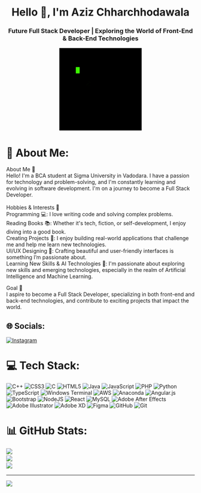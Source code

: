 <h1 align="center">Hello 👋, I'm Aziz Chharchhodawala</h1>
<h3 align="center">Future Full Stack Developer | Exploring the World of Front-End & Back-End Technologies</h3>

<p align="center">
  <img src="https://github.com/aziz-ch52/aziz-ch52/blob/033690cbed56a9a06e7866b59e7333600961f42e/coding1.gif" alt="IMAGE">
</p>


# 🚀 About Me:
About Me 👋<br>Hello! I'm a BCA student at Sigma University in Vadodara. I have a passion for technology and problem-solving, and I'm constantly learning and evolving in software development. I'm on a journey to become a Full Stack Developer.<br><br>Hobbies & Interests 🎯<br>Programming 💻: I love writing code and solving complex problems.<br>Reading Books 📚: Whether it's tech, fiction, or self-development, I enjoy diving into a good book.<br>Creating Projects 🔧: I enjoy building real-world applications that challenge me and help me learn new technologies.<br>UI/UX Designing 🎨: Crafting beautiful and user-friendly interfaces is something I’m passionate about.<br>Learning New Skills & AI Technologies 🤖: I'm passionate about exploring new skills and emerging technologies, especially in the realm of Artificial Intelligence and Machine Learning.<br>  

Goal 🎯
<br> I aspire to become a Full Stack Developer, specializing in both front-end and back-end technologies, and contribute to exciting projects that impact the world.


## 🌐 Socials:
[![Instagram](https://img.shields.io/badge/Instagram-%23E4405F.svg?logo=Instagram&logoColor=white)](https://instagram.com/aziz_ch52b) 

# 💻 Tech Stack:
![C++](https://img.shields.io/badge/c++-%2300599C.svg?style=for-the-badge&logo=c%2B%2B&logoColor=white) ![CSS3](https://img.shields.io/badge/css3-%231572B6.svg?style=for-the-badge&logo=css3&logoColor=white) ![C](https://img.shields.io/badge/c-%2300599C.svg?style=for-the-badge&logo=c&logoColor=white) ![HTML5](https://img.shields.io/badge/html5-%23E34F26.svg?style=for-the-badge&logo=html5&logoColor=white) ![Java](https://img.shields.io/badge/java-%23ED8B00.svg?style=for-the-badge&logo=openjdk&logoColor=white) ![JavaScript](https://img.shields.io/badge/javascript-%23323330.svg?style=for-the-badge&logo=javascript&logoColor=%23F7DF1E) ![PHP](https://img.shields.io/badge/php-%23777BB4.svg?style=for-the-badge&logo=php&logoColor=white) ![Python](https://img.shields.io/badge/python-3670A0?style=for-the-badge&logo=python&logoColor=ffdd54) ![TypeScript](https://img.shields.io/badge/typescript-%23007ACC.svg?style=for-the-badge&logo=typescript&logoColor=white) ![Windows Terminal](https://img.shields.io/badge/Windows%20Terminal-%234D4D4D.svg?style=for-the-badge&logo=windows-terminal&logoColor=white) ![AWS](https://img.shields.io/badge/AWS-%23FF9900.svg?style=for-the-badge&logo=amazon-aws&logoColor=white) ![Anaconda](https://img.shields.io/badge/Anaconda-%2344A833.svg?style=for-the-badge&logo=anaconda&logoColor=white) ![Angular.js](https://img.shields.io/badge/angular.js-%23E23237.svg?style=for-the-badge&logo=angularjs&logoColor=white) ![Bootstrap](https://img.shields.io/badge/bootstrap-%238511FA.svg?style=for-the-badge&logo=bootstrap&logoColor=white) ![NodeJS](https://img.shields.io/badge/node.js-6DA55F?style=for-the-badge&logo=node.js&logoColor=white) ![React](https://img.shields.io/badge/react-%2320232a.svg?style=for-the-badge&logo=react&logoColor=%2361DAFB) ![MySQL](https://img.shields.io/badge/mysql-4479A1.svg?style=for-the-badge&logo=mysql&logoColor=white) ![Adobe After Effects](https://img.shields.io/badge/Adobe%20After%20Effects-9999FF.svg?style=for-the-badge&logo=Adobe%20After%20Effects&logoColor=white) ![Adobe Illustrator](https://img.shields.io/badge/adobe%20illustrator-%23FF9A00.svg?style=for-the-badge&logo=adobe%20illustrator&logoColor=white) ![Adobe XD](https://img.shields.io/badge/Adobe%20XD-470137?style=for-the-badge&logo=Adobe%20XD&logoColor=#FF61F6) ![Figma](https://img.shields.io/badge/figma-%23F24E1E.svg?style=for-the-badge&logo=figma&logoColor=white) ![GitHub](https://img.shields.io/badge/github-%23121011.svg?style=for-the-badge&logo=github&logoColor=white) ![Git](https://img.shields.io/badge/git-%23F05033.svg?style=for-the-badge&logo=git&logoColor=white)
# 📊 GitHub Stats:
![](https://github-readme-stats.vercel.app/api?username=aziz-ch52&theme=shadow_blue&hide_border=false&include_all_commits=false&count_private=false)<br/>
![](https://github-readme-streak-stats.herokuapp.com/?user=aziz-ch52&theme=shadow_blue&hide_border=false)<br/>
![](https://github-readme-stats.vercel.app/api/top-langs/?username=aziz-ch52&theme=shadow_blue&hide_border=false&include_all_commits=false&count_private=false&layout=compact)

---
[![](https://visitcount.itsvg.in/api?id=aziz-ch52&icon=0&color=0)](https://visitcount.itsvg.in)

<!-- Proudly created with GPRM ( https://gprm.itsvg.in ) -->
